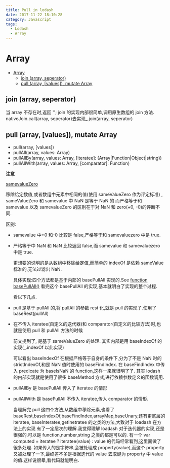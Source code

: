 ```yaml
---
title: Pull in lodash
date: 2017-11-22 18:10:28
category: Javascript
tags:
  - Lodash
  - Array
---
```


# Array

<!-- TOC -->

- [Array](#array)
  - [join (array, seperator)](#join-array-seperator)
  - [pull (array, [values]), mutate Array](#pull-array-values-mutate-array)

<!-- /TOC -->

## join (array, seperator)

当 array 不存在时,返回 '';
join 的实现内部很简单,调用原生数组的 join 方法. nativeJoin.call(array, seperator)去实现\_.join(array, seperator)

## pull (array, [values]), mutate Array

- pull(array, [values])
- pullAll(array, values: Array)
- pullAllBy(array, values: Array, [iteratee]: (Array|Function|Object|string))
- pullAllWith(array, values: Array, [comparator]: Function)

**注意**

[samevalueZero](http://ecma-international.org/ecma-262/6.0/#sec-samevaluezero)

移除给定数值,或者数组中元素中相同的值(使用 sameValueZero 作为评定标准) , sameValueZero 和 samevalue 中 NaN 是等于 NaN 的
而严格等于和 samevalue 以及 samevalueZero 的区别在于对 NaN 和 zero(+0, -0)的评断不同.

区别:

- samevalue 中+0 和-0 比较是 false,严格等于和 samevaluezero 中是 true.
- 严格等于中 NaN 和 NaN 比较返回 false,而 samevalue 和 samevaluezero 中是 true.

  更想要的说明的是从数组中移除给定值,而简单的 indexOf 是依赖 sameValue 标准的,无法过滤出 NaN.

  具体实现:四个方法都是基于内部的 basePullAll 实现的.See [function basePullAll()](https://github.com/lodash/lodash/blob/4.16.1/lodash.js#L3753)
  看完这个 basePullAll 的实现,基本就明白了实现的整个过程.

  看以下几点.

- pull 是基于 pullAll 的,将 pullAll 的参数 rest 化,就是 pull 的实现了.使用了 baseRest(pullAll)
- 在不传入 iteratee(自定义的迭代器)和 comparator(自定义的比较方法)时,也就是使用 pull 和 pullAll 方法的时候

  前文提到了, 是基于 sameValueZero 的处理. 其实内部是用 baseIndexOf 的实现(\_.indexOf 以此实现)

  可以看出 baseIndexOf 在根据严格等于自身的条件下,分为了不是 NaN 时的 strictIndexOf,和是 NaN 值时使用的 baseFindIndex.
  在 baseFindIndex 中传入 predicate 为 baseIsNaN 的 function,这样一来就很明了了.
  其实 lodash 的内部实现就是使用了很多 baseMethod 方式,进行依赖参数定义的函数调用.

- pullAllBy 是 basePullAll 传入了 iteratee 的情形
- pullAllWith 是 basePullAll 不传入 iteratee,传入 comparator 的情形.

  当理解完 pull 这四个方法,从数组中移除元素,也看了 baseRest,baseIndexOf,baseFindIndex,arrayMap,baseUnary,还有更底层的 iteratee, baseInteratee,getInetratee 的之类的方法,大致对于 loadash 在方法上的实现
  有了一定层次的理解.我觉得理解 loadash 对于迭代器的实现,还是很强的.可以是 function,number,string 之类的都是可以的.
  有一个 var computed = iteratee ? iteratee(value) : value 的代码经常看到,这里面做了很多处理.
  如果传入的是字符串,会被处理成 property(value),而这个 property 又被处理了一下,最终差不多是根据迭代的 value 去取键为 property 中 value 的值.这样说很晕,看代码就能明白.
